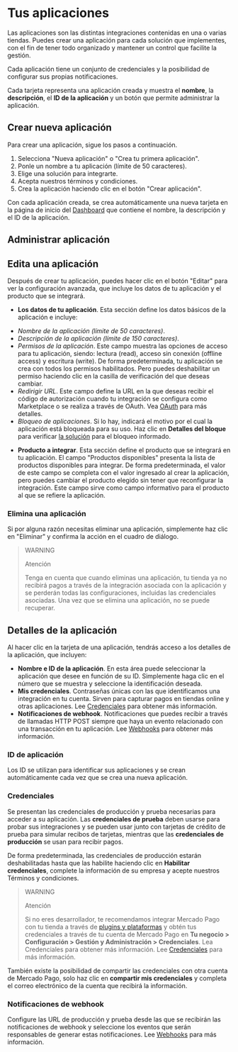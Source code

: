 # Tus aplicaciones
 
Las aplicaciones son las distintas integraciones contenidas en una o varias tiendas. Puedes crear una aplicación para cada solución que implementes, con el fin de tener todo organizado y mantener un control que facilite la gestión.
 
Cada aplicación tiene un conjunto de credenciales y la posibilidad de configurar sus propias notificaciones.
 
Cada tarjeta representa una aplicación creada y muestra el **nombre**, la **descripción**, el **ID de la aplicación** y un botón que permite administrar la aplicación.
 
## Crear nueva aplicación
 
Para crear una aplicación, sigue los pasos a continuación.
 
1. Selecciona "Nueva aplicación" o "Crea tu primera aplicación".
2. Ponle un nombre a tu aplicación (límite de 50 caracteres).
3. Elige una solución para integrarte.
4. Acepta nuestros términos y condiciones.
5. Crea la aplicación haciendo clic en el botón "Crear aplicación".
 
Con cada aplicación creada, se crea automáticamente una nueva tarjeta en la página de inicio del [Dashboard](https://www.mercadopago[FAKER][URL][DOMAIN]/developers/dashboard/introduction) que contiene el nombre, la descripción y el ID de la aplicación.

## Administrar aplicación
 
## Edita una aplicación
Después de crear tu aplicación, puedes hacer clic en el botón "Editar" para ver la configuración avanzada, que incluye los datos de tu aplicación y el producto que se integrará.
 
* **Los datos de tu aplicación**. Esta sección define los datos básicos de la aplicación e incluye:
 
 - *Nombre de la aplicación (límite de 50 caracteres)*.
 - *Descripción de la aplicación (límite de 150 caracteres)*.
 - *Permisos de la aplicación*. Este campo muestra las opciones de acceso para tu aplicación, siendo: lectura (read), acceso sin conexión (offline access) y escritura (write). De forma predeterminada, tu aplicación se crea con todos los permisos habilitados. Pero puedes deshabilitar un permiso haciendo clic en la casilla de verificación del que deseas cambiar.
 - *Redirigir URL*. Este campo define la URL en la que deseas recibir el código de autorización cuando tu integración se configura como Marketplace o se realiza a través de OAuth. Vea [OAuth](https://www.mercadopago[FAKER][URL][DOMAIN]/developers/es/guides/security/oauth/introduction) para más detalles.
 - *Bloqueo de aplicaciones*. Si lo hay, indicará el motivo por el cual la aplicación está bloqueada para su uso. Haz clic en **Detalles del bloque** para verificar [la solución](https://www.mercadopago[FAKER][URL][DOMAIN]/developers/es/support/23066) para el bloqueo informado.
 
* **Producto a integrar**. Esta sección define el producto que se integrará en tu aplicación. El campo "Productos disponibles" presenta la lista de productos disponibles para integrar. De forma predeterminada, el valor de este campo se completa con el valor ingresado al crear la aplicación, pero puedes cambiar el producto elegido sin tener que reconfigurar la integración. Este campo sirve como campo informativo para el producto al que se refiere la aplicación.
 
### Elimina una aplicación
Si por alguna razón necesitas eliminar una aplicación, simplemente haz clic en "Eliminar" y confirma la acción en el cuadro de diálogo.
 
> WARNING
>
> Atención
>
> Tenga en cuenta que cuando eliminas una aplicación, tu tienda ya no recibirá pagos a través de la integración asociada con la aplicación y se perderán todas las configuraciones, incluidas las credenciales asociadas. Una vez que se elimina una aplicación, no se puede recuperar.
 
## Detalles de la aplicación
 
Al hacer clic en la tarjeta de una aplicación, tendrás acceso a los detalles de la aplicación, que incluyen:
 
* **Nombre e ID de la aplicación**. En esta área puede seleccionar la aplicación que desee en función de su ID. Simplemente haga clic en el número que se muestra y seleccione la identificación deseada.
* **Mis credenciales**. Contraseñas únicas con las que identificamos una integración en tu cuenta. Sirven para capturar pagos en tiendas online y otras aplicaciones. Lee [Credenciales](https://www.mercadopago[FAKER][URL][DOMAIN]/developers/es/guides/resources/credentials) para obtener más información.
* **Notificaciones de webhook**. Notificaciones que puedes recibir a través de llamadas HTTP POST siempre que haya un evento relacionado con una transacción en tu aplicación. Lee [Webhooks](https://www.mercadopago[FAKER][URL][DOMAIN]/developers/es/guides/notifications/webhooks) para obtener más información.
 
### ID de aplicación
Los ID se utilizan para identificar sus aplicaciones y se crean automáticamente cada vez que se crea una nueva aplicación.
 
### Credenciales
Se presentan las credenciales de producción y prueba necesarias para acceder a su aplicación. Las **credenciales de prueba** deben usarse para probar sus integraciones y se pueden usar junto con tarjetas de crédito de prueba para simular recibos de tarjetas, mientras que las **credenciales de producción** se usan para recibir pagos.
 
De forma predeterminada, las credenciales de producción estarán deshabilitadas hasta que las habilite haciendo clic en **Habilitar credenciales**, complete la información de su empresa y acepte nuestros Términos y condiciones.
 
> WARNING
>
> Atención
>
> Si no eres desarrollador, te recomendamos integrar Mercado Pago con tu tienda a través de [plugins y plataformas](https://www.mercadopago[FAKER][URL][DOMAIN]/developers/es/gguides/plugins) y obtén tus credenciales a través de tu cuenta de Mercado Pago en **Tu negocio > Configuración > Gestión y Administración > Credenciales**. Lea Credenciales para obtener más información. Lee [Credenciales](https://www.mercadopago[FAKER][URL][DOMINIO]/developers/en/guides/resources/credentials) para más información.
 
También existe la posibilidad de compartir las credenciales con otra cuenta de Mercado Pago, solo haz clic en **compartir mis credenciales** y completa el correo electrónico de la cuenta que recibirá la información.
 
### Notificaciones de webhook
Configure las URL de producción y prueba desde las que se recibirán las notificaciones de webhook y seleccione los eventos que serán responsables de generar estas notificaciones. Lee [Webhooks](https://www.mercadopago[FAKER][URL][DOMAIN]/developers/es/guides/notifications/webhooks) para más información.